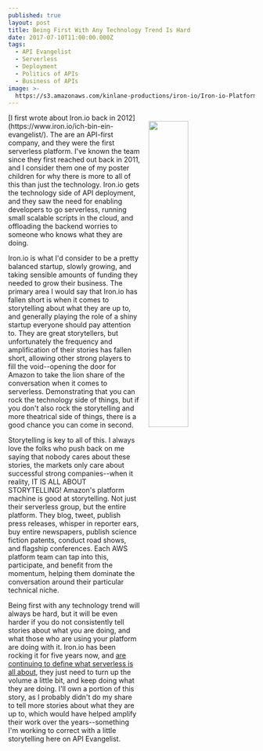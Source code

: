 ```yaml
---
published: true
layout: post
title: Being First With Any Technology Trend Is Hard
date: 2017-07-10T11:00:00.000Z
tags:
  - API Evangelist
  - Serverless
  - Deployment
  - Politics of APIs
  - Business of APIs
image: >-
  https://s3.amazonaws.com/kinlane-productions/iron-io/Iron-io-Platform_Diagram_V3-05.png
---
```

<p><img src="https://s3.amazonaws.com/kinlane-productions/iron-io/Iron-io-Platform_Diagram_V3-05.png" align="right" width="40%" style="padding: 15px;" /></p>[I first wrote about Iron.io back in 2012](https://www.iron.io/ich-bin-ein-evangelist/). The are an API-first company, and they were the first serverless platform. I've known the team since they first reached out back in 2011, and I consider them one of my poster children for why there is more to all of this than just the technology. Iron.io gets the technology side of API deployment, and they saw the need for enabling developers to go serverless, running small scalable scripts in the cloud, and offloading the backend worries to someone who knows what they are doing.

Iron.io is what I'd consider to be a pretty balanced startup, slowly growing, and taking sensible amounts of funding they needed to grow their business. The primary area I would say that Iron.io has fallen short is when it comes to storytelling about what they are up to, and generally playing the role of a shiny startup everyone should pay attention to. They are great storytellers, but unfortunately the frequency and amplification of their stories has fallen short, allowing other strong players to fill the void--opening the door for Amazon to take the lion share of the conversation when it comes to serverless. Demonstrating that you can rock the technology side of things, but if you don't also rock the storytelling and more theatrical side of things, there is a good chance you can come in second.

Storytelling is key to all of this. I always love the folks who push back on me saying that nobody cares about these stories, the markets only care about successful strong companies--when it reality, IT IS ALL ABOUT STORYTELLING! Amazon's platform machine is good at storytelling. Not just their serverless group, but the entire platform. They blog, tweet, publish press releases, whisper in reporter ears, buy entire newspapers, publish science fiction patents, conduct road shows, and flagship conferences. Each AWS platform team can tap into this, participate, and benefit from the momentum, helping them dominate the conversation around their particular technical niche.

Being first with any technology trend will always be hard, but it will be even harder if you do not consistently tell stories about what you are doing, and what those who are using your platform are doing with it. Iron.io has been rocking it for five years now, and [are continuing to define what serverless is all about](https://medium.com/travis-on-development/what-is-serverless-computing-and-why-is-it-important-3278b4ffe814), they just need to turn up the volume a little bit, and keep doing what they are doing. I'll own a portion of this story, as I probably didn't do my share to tell more stories about what they are up to, which would have helped amplify their work over the years--something I'm working to correct with a little storytelling here on API Evangelist.
